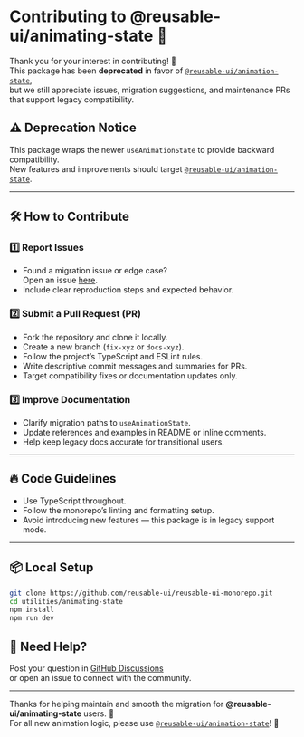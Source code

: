 # Contributing to @reusable-ui/animating-state 🎥

Thank you for your interest in contributing! 🚀  
This package has been **deprecated** in favor of [`@reusable-ui/animation-state`](https://www.npmjs.com/package/@reusable-ui/animation-state),  
but we still appreciate issues, migration suggestions, and maintenance PRs that support legacy compatibility.

## ⚠️ Deprecation Notice  
This package wraps the newer `useAnimationState` to provide backward compatibility.  
New features and improvements should target [`@reusable-ui/animation-state`](https://github.com/reusable-ui/reusable-ui-monorepo/tree/main/utilities/animation-state).

---

## 🛠️ How to Contribute

### 1️⃣ **Report Issues**
- Found a migration issue or edge case?  
  Open an issue [here](https://github.com/reusable-ui/reusable-ui-monorepo/issues).  
- Include clear reproduction steps and expected behavior.

### 2️⃣ **Submit a Pull Request (PR)**
- Fork the repository and clone it locally.
- Create a new branch (`fix-xyz` or `docs-xyz`).
- Follow the project’s TypeScript and ESLint rules.
- Write descriptive commit messages and summaries for PRs.
- Target compatibility fixes or documentation updates only.

### 3️⃣ **Improve Documentation**
- Clarify migration paths to `useAnimationState`.
- Update references and examples in README or inline comments.
- Help keep legacy docs accurate for transitional users.

---

## 🔥 Code Guidelines
- Use TypeScript throughout.
- Follow the monorepo’s linting and formatting setup.
- Avoid introducing new features — this package is in legacy support mode.

---

## 📦 Local Setup
```sh
git clone https://github.com/reusable-ui/reusable-ui-monorepo.git
cd utilities/animating-state
npm install
npm run dev
```

## 💬 Need Help?
Post your question in [GitHub Discussions](https://github.com/reusable-ui/reusable-ui-monorepo/discussions)  
or open an issue to connect with the community.

---

Thanks for helping maintain and smooth the migration for **@reusable-ui/animating-state** users. 🧡  
For all new animation logic, please use [`@reusable-ui/animation-state`](https://github.com/reusable-ui/reusable-ui-monorepo/tree/main/utilities/animation-state)! 🚀
